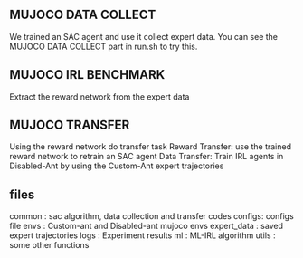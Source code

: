 ## MUJOCO DATA COLLECT
We trained an SAC agent and use it collect expert data.
You can see the MUJOCO DATA COLLECT part in run.sh to try this.

## MUJOCO IRL BENCHMARK
Extract the reward network from the expert data

## MUJOCO TRANSFER
Using the reward network do transfer task
Reward Transfer: use the trained reward network to retrain an SAC agent
Data Transfer: Train IRL agents in Disabled-Ant by using the Custom-Ant expert trajectories

## files
common : sac algorithm, data collection and transfer codes
configs: configs file
envs   : Custom-ant and Disabled-ant mujoco envs 
expert_data : saved expert trajectories
logs   : Experiment results
ml  : ML-IRL algorithm
utils  : some other functions